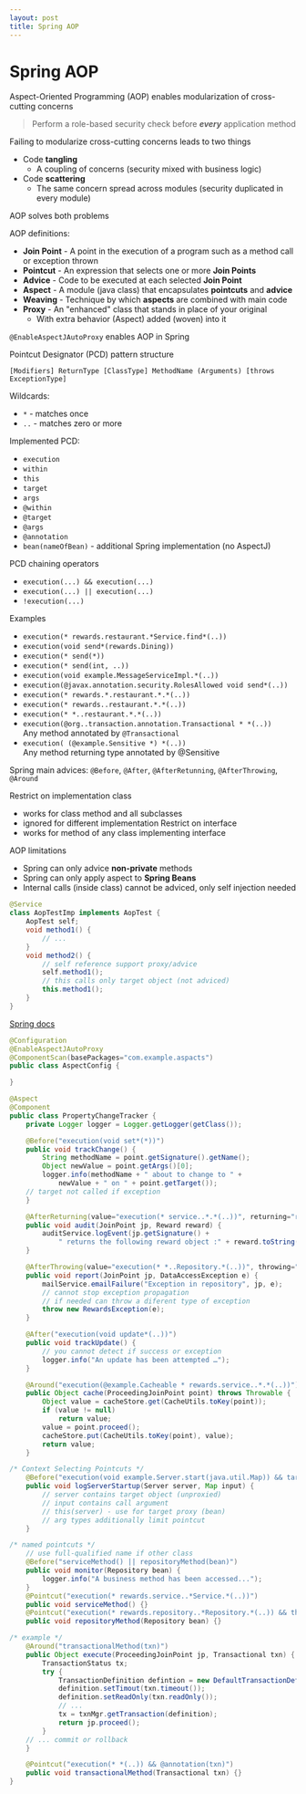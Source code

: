 ```yaml
---
layout: post
title: Spring AOP
---
```

# Spring AOP

Aspect-Oriented Programming (AOP) enables modularization of cross-cutting concerns
> Perform a role-based security check before **_every_** application method

Failing to modularize cross-cutting concerns leads to two things
- Code **tangling**
  - A coupling of concerns (security mixed with business logic)
- Code **scattering**
  - The same concern spread across modules (security duplicated in every module)
  
AOP solves both problems

AOP definitions:

- **Join Point** - A point in the execution of a program such as a method call or exception thrown
- **Pointcut** - An expression that selects one or more **Join Points**
- **Advice** - Code to be executed at each selected **Join Point**
- **Aspect** - A module (java class) that encapsulates **pointcuts** and **advice**
- **Weaving** - Technique by which **aspects** are combined with main code
- **Proxy** - An "enhanced" class that stands in place of your original
  - With extra behavior (Aspect) added (woven) into it

`@EnableAspectJAutoProxy` enables AOP in Spring

Pointcut Designator (PCD) pattern structure

`[Modifiers] ReturnType [ClassType] MethodName (Arguments) [throws ExceptionType]`

Wildcards:
- `*` - matches once
- `..` - matches zero or more

Implemented PCD:
- `execution`
- `within`
- `this`
- `target`
- `args`
- `@within`
- `@target`
- `@args`
- `@annotation`
- `bean(nameOfBean)` - additional Spring implementation (no AspectJ) 

PCD chaining operators
- `execution(...) && execution(...)`
- `execution(...) || execution(...)`
- `!execution(...)`

Examples
- `execution(* rewards.restaurant.*Service.find*(..))`
- `execution(void send*(rewards.Dining))`
- `execution(* send(*))`
- `execution(* send(int, ..))`
- `execution(void example.MessageServiceImpl.*(..))`
- `execution(@javax.annotation.security.RolesAllowed void send*(..))`
- `execution(* rewards.*.restaurant.*.*(..))`
- `execution(* rewards..restaurant.*.*(..))`
- `execution(* *..restaurant.*.*(..))`
- `execution(@org..transaction.annotation.Transactional * *(..))`<br>Any method annotated by `@Transactional`
- `execution( (@example.Sensitive *) *(..))`<br>Any method returning type annotated by @Sensitive

Spring main advices: `@Before`, `@After`, `@AfterRetunning`, `@AfterThrowing`, `@Around`

Restrict on implementation class
- works for class method and all subclasses
- ignored  for different implementation 
Restrict on interface
- works for method of any class implementing interface

AOP limitations

- Spring can only advice **non-private** methods
- Spring can only apply aspect to **Spring Beans**
- Internal calls (inside class) cannot be adviced, only self injection needed<br> 
```java
@Service
class AopTestImp implements AopTest {
    AopTest self;
    void method1() {
        // ...
    }
    void method2() {
        // self reference support proxy/advice
        self.method1();
        // this calls only target object (not adviced)
        this.method1();
    }
}
```

[Spring docs](https://docs.spring.io/spring/docs/current/spring-framework-reference/core.html#aop-api-pointcuts)

```java
@Configuration
@EnableAspectJAutoProxy
@ComponentScan(basePackages="com.example.aspacts")
public class AspectConfig {

}

@Aspect
@Component
public class PropertyChangeTracker {
    private Logger logger = Logger.getLogger(getClass());

    @Before("execution(void set*(*))")
    public void trackChange() {
        String methodName = point.getSignature().getName();
        Object newValue = point.getArgs()[0];
        logger.info(methodName + " about to change to " +
            newValue + " on " + point.getTarget());
    // target not called if exception
    }

    @AfterReturning(value="execution(* service..*.*(..))", returning="reward")
    public void audit(JoinPoint jp, Reward reward) {
        auditService.logEvent(jp.getSignature() +
            " returns the following reward object :" + reward.toString());
    }

    @AfterThrowing(value="execution(* *..Repository.*(..))", throwing="e")
    public void report(JoinPoint jp, DataAccessException e) {
        mailService.emailFailure("Exception in repository", jp, e);
        // cannot stop exception propagation
        // if needed can throw a diferent type of exception
        throw new RewardsException(e);
    }

    @After("execution(void update*(..))")
    public void trackUpdate() {
        // you cannot detect if success or exception
        logger.info("An update has been attempted …");
    }

    @Around("execution(@example.Cacheable * rewards.service..*.*(..))")
    public Object cache(ProceedingJoinPoint point) throws Throwable {
        Object value = cacheStore.get(CacheUtils.toKey(point));
        if (value != null)
            return value;
        value = point.proceed();
        cacheStore.put(CacheUtils.toKey(point), value);
        return value;
    }

/* Context Selecting Pointcuts */
    @Before("execution(void example.Server.start(java.util.Map)) && target(server) && args(input)")
    public void logServerStartup(Server server, Map input) {
        // server contains target object (unproxied)
        // input contains call argument
        // this(server) - use for target proxy (bean)
        // arg types additionally limit pointcut
    }

/* named pointcuts */
    // use full-qualified name if other class
    @Before("serviceMethod() || repositoryMethod(bean)")
    public void monitor(Repository bean) {
        logger.info("A business method has been accessed...");
    }
    @Pointcut("execution(* rewards.service..*Service.*(..))")
    public void serviceMethod() {}
    @Pointcut("execution(* rewards.repository..*Repository.*(..)) && this(bean)")
    public void repositoryMethod(Repository bean) {}

/* example */
    @Around("transactionalMethod(txn)")
    public Object execute(ProceedingJoinPoint jp, Transactional txn) {
        TransactionStatus tx;
        try {
            TransactionDefinition defintion = new DefaultTransactionDefinition(); 
            definition.setTimout(txn.timeout());
            definition.setReadOnly(txn.readOnly());
            // ...
            tx = txnMgr.getTransaction(definition);
            return jp.proceed();
        }
    // ... commit or rollback
    }

    @Pointcut("execution(* *(..)) && @annotation(txn)")
    public void transactionalMethod(Transactional txn) {}
}
```